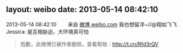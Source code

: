 layout: weibo
date: 2013-05-14 08:42:10
---
<meta name="referrer" content="no-referrer" />

2013-05-14 08:42:10  &nbsp;&nbsp;&nbsp;&nbsp;&nbsp;&nbsp; 来自 <a href="http://weibo.com/" rel="nofollow">微博 weibo.com</a>
我也想留洋~//@翔如飞飞Jessica: 是互相胁迫，大环境真可怕
>  抱歉，此微博已被作者删除。查看帮助：http://t.cn/Rfd3rQV
